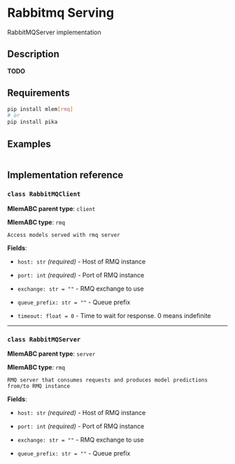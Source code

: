 # Rabbitmq Serving

RabbitMQServer implementation

## Description

**TODO**

## Requirements

```bash
pip install mlem[rmq]
# or
pip install pika
```

## Examples

```python

```

## Implementation reference

### `class RabbitMQClient`

**MlemABC parent type**: `client`

**MlemABC type**: `rmq`

    Access models served with rmq server

**Fields**:

- `host: str` _(required)_ - Host of RMQ instance

- `port: int` _(required)_ - Port of RMQ instance

- `exchange: str = ""` - RMQ exchange to use

- `queue_prefix: str = ""` - Queue prefix

- `timeout: float = 0` - Time to wait for response. 0 means indefinite

---

### `class RabbitMQServer`

**MlemABC parent type**: `server`

**MlemABC type**: `rmq`

    RMQ server that consumes requests and produces model predictions
    from/to RMQ instance

**Fields**:

- `host: str` _(required)_ - Host of RMQ instance

- `port: int` _(required)_ - Port of RMQ instance

- `exchange: str = ""` - RMQ exchange to use

- `queue_prefix: str = ""` - Queue prefix
